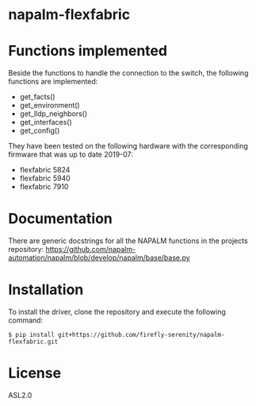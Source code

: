 # napalm-flexfabric

Functions implemented
=====================

Beside the functions to handle the connection to the switch, the following functions are implemented:

 * get_facts()
 * get_environment()
 * get_lldp_neighbors()
 * get_interfaces()
 * get_config()

They have been tested on the following hardware with the corresponding firmware that was up to date 2019-07:
 * flexfabric 5824
 * flexfabric 5940
 * flexfabric 7910


Documentation
=============
There are generic docstrings for all the NAPALM functions in the projects repository:
https://github.com/napalm-automation/napalm/blob/develop/napalm/base/base.py



Installation
============

To install the driver, clone the repository and execute the following command:
```
$ pip install git+https://github.com/firefly-serenity/napalm-flexfabric.git
```

License
=======

ASL2.0
